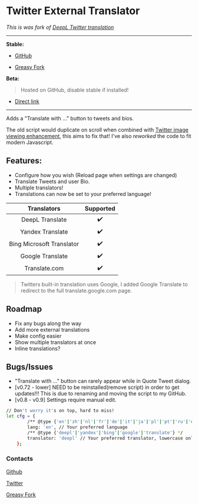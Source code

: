 # Twitter External Translator

*This is was fork of [DeepL Twitter translation](https://greasyfork.org/scripts/411976)*

***
**Stable:**

* [GitHub](https://github.com/magicoflolis/userscriptrepo/raw/master/twittertranslator.user.js)

* [Greasy Fork](https://greasyfork.org/scripts/421643)

**Beta:**

> Hosted on GitHub, disable stable if installed!

* [Direct link](https://github.com/magicoflolis/userscriptrepo/raw/master/twittertranslatorbeta.user.js)

***

Adds a "Translate with ..." button to tweets and bios.

The old script would duplicate on scroll when combined with [Twitter image viewing enhancement](https://greasyfork.org/scripts/387918), this aims to fix that! I've also *reworked* the code to fit modern Javascript.

## **Features:**

* Configure how you wish (Reload page when settings are changed)
* Translate Tweets and user Bio.
* Multiple translators!
* Translations can now be set to your preferred language!

 Translators | Supported
:-----------:|:---------:
DeepL Translate | ✔️
Yandex Translate | ✔️
Bing Microsoft Translator | ✔️
Google Translate | ✔️
Translate.com | ✔️

> Twitters built-in translation uses Google, I added Google Translate to redirect to the full translate.google.com page.

## Roadmap

* Fix any bugs along the way
* Add more external translations
* Make config easier
* Show multiple translators at once
* Inline translations?

## Bugs/Issues

* "Translate with ..." button can rarely appear while in Quote Tweet dialog.
* [v0.72 - lower] NEED to be reinstalled(remove script) in order to get updates!!! This is due to renaming and moving the script to my GitHub.
* [v0.8 - v0.9] Settings require manual edit.

```bash
// Don't worry it's on top, hard to miss!
let cfg = {
        /** @type {'en'|'zh'|'nl'|'fr'|'de'|'it'|'ja'|'pl'|'pt'|'ru'|'es'} */
        lang: 'en', // Your preferred language
        /** @type {'deepl'|'yandex'|'bing'|'google'|'translate'} */
        translator: 'deepl' // Your preferred translator, lowercase only!
    };
```

### Contacts

[Github](https://github.com/magicoflolis)

[Twitter](https://twitter.com/for_lollipops)

[Greasy Fork](https://greasyfork.org/users/166061)
